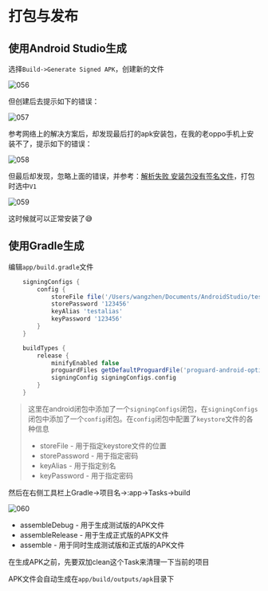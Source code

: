 # 打包与发布



## 使用Android Studio生成

选择`Build->Generate Signed APK`，创建新的文件

![056](https://github.com/winfredzen/Android-Basic/blob/master/%E5%9F%BA%E7%A1%80%E7%9F%A5%E8%AF%86/images/056.png)

但创建后去提示如下的错误：

![057](https://github.com/winfredzen/Android-Basic/blob/master/%E5%9F%BA%E7%A1%80%E7%9F%A5%E8%AF%86/images/057.png)

参考网络上的解决方案后，却发现最后打的apk安装包，在我的老oppo手机上安装不了，提示如下的错误：

![058](https://github.com/winfredzen/Android-Basic/blob/master/%E5%9F%BA%E7%A1%80%E7%9F%A5%E8%AF%86/images/058.png)

但最后却发现，忽略上面的错误，并参考：[解析失败 安装包没有签名文件](https://www.jianshu.com/p/e38dc69b90b1)，打包时选中`V1`

![059](https://github.com/winfredzen/Android-Basic/blob/master/%E5%9F%BA%E7%A1%80%E7%9F%A5%E8%AF%86/images/059.webp)

这时候就可以正常安装了😅



## 使用Gradle生成

编辑`app/build.gradle`文件

```groovy
    signingConfigs {
        config {
            storeFile file('/Users/wangzhen/Documents/AndroidStudio/test.keystore')
            storePassword '123456'
            keyAlias 'testalias'
            keyPassword '123456'
        }
    }

    buildTypes {
        release {
            minifyEnabled false
            proguardFiles getDefaultProguardFile('proguard-android-optimize.txt'), 'proguard-rules.pro'
            signingConfig signingConfigs.config
        }
    }
```

> 这里在android闭包中添加了一个`signingConfigs`闭包，在`signingConfigs`闭包中添加了一个`config`闭包。在`config`闭包中配置了`keystore`文件的各种信息
>
> + storeFile - 用于指定keystore文件的位置
> + storePassword - 用于指定密码
> + keyAlias - 用于指定别名
> + keyPassword - 用于指定密码



然后在右侧工具栏上Gradle->项目名->:app->Tasks->build



![060](https://github.com/winfredzen/Android-Basic/blob/master/%E5%9F%BA%E7%A1%80%E7%9F%A5%E8%AF%86/images/060.png)

+ assembleDebug - 用于生成测试版的APK文件
+ assembleRelease - 用于生成正式版的APK文件
+ assemble - 用于同时生成测试版和正式版的APK文件

在生成APK之前，先要双加clean这个Task来清理一下当前的项目



APK文件会自动生成在`app/build/outputs/apk`目录下






























